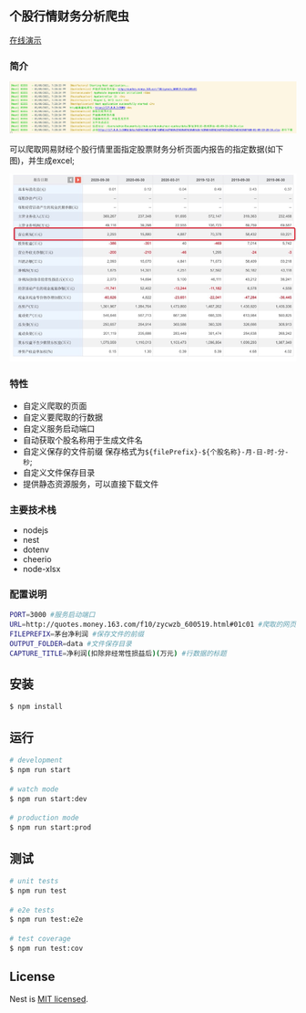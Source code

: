 ## 个股行情财务分析爬虫

[在线演示](https://codesandbox.io/s/nest-quotes-lzm0u)

### 简介
![效果](./img/preview.jpg)

可以爬取网易财经个股行情里面指定股票财务分析页面内报告的指定数据(如下图)，并生成excel;

![源数据](./img/1.jpg)


### 特性

* 自定义爬取的页面
* 自定义要爬取的行数据
* 自定义服务启动端口
* 自动获取个股名称用于生成文件名 
* 自定义保存的文件前缀 保存格式为`${filePrefix}-${个股名称}-月-日-时-分-秒`;
* 自定义文件保存目录
* 提供静态资源服务，可以直接下载文件

### 主要技术栈

* nodejs
* nest
* dotenv
* cheerio
* node-xlsx

### 配置说明

```bash
PORT=3000 #服务启动端口
URL=http://quotes.money.163.com/f10/zycwzb_600519.html#01c01 #爬取的网页地址
FILEPREFIX=茅台净利润 #保存文件的前缀
OUTPUT_FOLDER=data #文件保存目录
CAPTURE_TITLE=净利润(扣除非经常性损益后)(万元) #行数据的标题
```

## 安装

```bash
$ npm install
```

## 运行

```bash
# development
$ npm run start

# watch mode
$ npm run start:dev

# production mode
$ npm run start:prod
```

## 测试

```bash
# unit tests
$ npm run test

# e2e tests
$ npm run test:e2e

# test coverage
$ npm run test:cov
```

## License

Nest is [MIT licensed](LICENSE).
